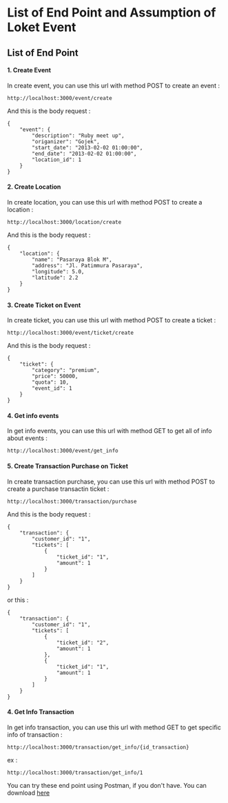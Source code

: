 # List of End Point and Assumption of Loket Event


## List of End Point

#### 1. Create Event

In create event, you can use this url with method POST to create an event :
```
http://localhost:3000/event/create
```

And this is the body request :
```
{
	"event": {
		"description": "Ruby meet up",
        "origanizer": "Gojek",
        "start_date": "2013-02-02 01:00:00",
        "end_date": "2013-02-02 01:00:00",
        "location_id": 1
    }
}
```

#### 2. Create Location

In create location, you can use this url with method POST to create a location :
```
http://localhost:3000/location/create
```

And this is the body request :
```
{
	"location": {
		"name": "Pasaraya Blok M",
		"address": "Jl. Patimmura Pasaraya",
		"longitude": 5.0,
		"latitude": 2.2
	}
}
```

#### 3. Create Ticket on Event

In create ticket, you can use this url with method POST to create a ticket :
```
http://localhost:3000/event/ticket/create
```

And this is the body request :
```
{
	"ticket": {
		"category": "premium",
		"price": 50000,
		"quota": 10,
		"event_id": 1
    }
}
```

#### 4. Get info events

In get info events, you can use this url with method GET to get all of info about events :
```
http://localhost:3000/event/get_info
```

#### 5. Create Transaction Purchase on Ticket

In create transaction purchase, you can use this url with method POST to create a purchase transactin ticket :
```
http://localhost:3000/transaction/purchase
```

And this is the body request :
```
{
	"transaction": {
		"customer_id": "1",
		"tickets": [
			{
				"ticket_id": "1",
				"amount": 1
			}
		]
	}
}
```

or this :

```
{
	"transaction": {
		"customer_id": "1",
		"tickets": [
			{
				"ticket_id": "2",
				"amount": 1
			},
			{
				"ticket_id": "1",
				"amount": 1
			}
		]
	}
}
```

#### 4. Get Info Transaction

In get info transaction, you can use this url with method GET to get specific info of transaction :
```
http://localhost:3000/transaction/get_info/{id_transaction}
```
ex :
```
http://localhost:3000/transaction/get_info/1
```

You can try these end point using Postman, if you don't have. You can download [here](https://www.getpostman.com/downloads/)
